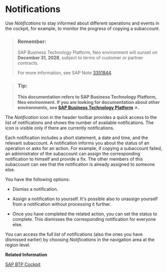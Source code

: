 <!-- copy2a76b6a32f2b4c4682df6e82a2b17db6 -->

# Notifications

Use *Notifications* to stay informed about different operations and events in the cockpit, for example, to monitor the progress of copying a subaccount.

> ### Remember:  
> SAP Business Technology Platform, Neo environment will sunset on **December 31, 2028**, subject to terms of customer or partner contracts.
> 
> For more information, see SAP Note [3351844](https://launchpad.support.sap.com/#/notes/3351844).

> ### Tip:  
> **This documentation refers to SAP Business Technology Platform, Neo environment. If you are looking for documentation about other environments, see [SAP Business Technology Platform](https://help.sap.com/viewer/65de2977205c403bbc107264b8eccf4b/Cloud/en-US/6a2c1ab5a31b4ed9a2ce17a5329e1dd8.html "SAP Business Technology Platform (SAP BTP) is an integrated offering comprised of four technology portfolios: database and data management, application development and integration, analytics, and intelligent technologies. The platform offers users the ability to turn data into business value, compose end-to-end business processes, and build and extend SAP applications quickly.") :arrow_upper_right:.**

The *Notification* icon in the header toolbar provides a quick access to the list of notifications and shows the number of available notifications. The icon is visible only if there are currently notifications.

Each notification includes a short statement, a date and time, and the relevant subaccount. A notification informs you about the status of an operation or asks for an action. For example, if copying a subaccount failed, an administrator of the subaccount can assign the corresponding notification to himself and provide a fix. The other members of this subaccount can see that the notification is already assigned to someone else.

You have the following options:

-   Dismiss a notification.

-   Assign a notification to yourself. It's possible also to unassign yourself from a notification without processing it further.

-   Once you have completed the related action, you can set the status to complete. This dismisses the corresponding notification for everyone else.


You can access the full list of notifications \(also the ones you have dismissed earlier\) by choosing *Notifications* in the navigation area at the region level.

**Related Information**  


[SAP BTP Cockpit](sap-btp-cockpit-19d7119.md "A web-based administration interface provides access to a number of functions for configuring and managing applications, services, and subaccounts.")

